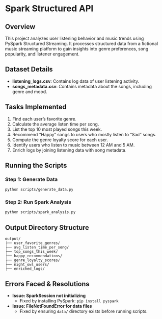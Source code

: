 # Spark Structured API

## Overview
This project analyzes user listening behavior and music trends using PySpark Structured Streaming. It processes structured data from a fictional music streaming platform to gain insights into genre preferences, song popularity, and listener engagement.

## Dataset Details
- **listening_logs.csv**: Contains log data of user listening activity.
- **songs_metadata.csv**: Contains metadata about the songs, including genre and mood.

## Tasks Implemented
1. Find each user’s favorite genre.
2. Calculate the average listen time per song.
3. List the top 10 most played songs this week.
4. Recommend “Happy” songs to users who mostly listen to “Sad” songs.
5. Compute the genre loyalty score for each user.
6. Identify users who listen to music between 12 AM and 5 AM.
7. Enrich logs by joining listening data with song metadata.

## Running the Scripts
### Step 1: Generate Data
```bash
python scripts/generate_data.py
```
### Step 2: Run Spark Analysis
```bash
python scripts/spark_analysis.py
```

## Output Directory Structure
```
output/
├── user_favorite_genres/
├── avg_listen_time_per_song/
├── top_songs_this_week/
├── happy_recommendations/
├── genre_loyalty_scores/
├── night_owl_users/
├── enriched_logs/
```

## Errors Faced & Resolutions
- **Issue: SparkSession not initializing**
  - Fixed by installing PySpark: `pip install pyspark`
- **Issue: FileNotFoundError for data files**
  - Fixed by ensuring `data/` directory exists before running scripts.



